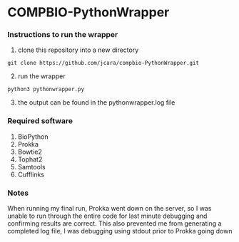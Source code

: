 # COMPBIO-PythonWrapper

### Instructions to run the wrapper
1. clone this repository into a new directory
```
git clone https://github.com/jcara/compbio-PythonWrapper.git
```
2. run the wrapper
```
python3 pythonwrapper.py
```
3. the output can be found in the pythonwrapper.log file


### Required software
1. BioPython
2. Prokka
3. Bowtie2
4. Tophat2
5. Samtools
6. Cufflinks


### Notes
When running my final run, Prokka went down on the server, so I was unable to run through the entire code for last minute debugging and confirming results are correct. This also prevented me from generating a completed log file, I was debugging using stdout prior to Prokka going down
